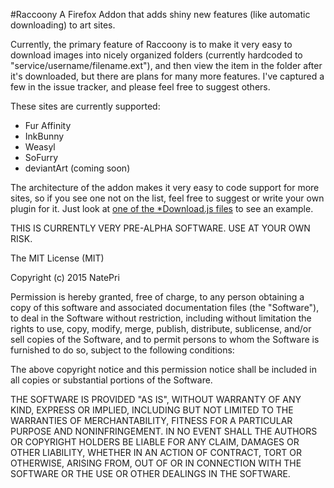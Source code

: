 #Raccoony
A Firefox Addon that adds shiny new features (like automatic downloading) to art sites. 

Currently, the primary feature of Raccoony is to make it very easy to download images 
into nicely organized folders (currently hardcoded to "service/username/filename.ext"), 
and then view the item in the folder after it's downloaded, but there are plans for many
more features. I've captured a few in the issue tracker, and please feel free to suggest
others.

These sites are currently supported:
* Fur Affinity
* InkBunny
* Weasyl
* SoFurry
* deviantArt (coming soon)

The architecture of the addon makes it very easy to code support for more sites, 
so if you see one not on the list, feel free to suggest or write your own plugin
for it. Just look at [one of the *Download.js files](https://github.com/NatePri/Raccoony/blob/master/data/weasylDownload.js) 
to see an example.

THIS IS CURRENTLY VERY PRE-ALPHA SOFTWARE. USE AT YOUR OWN RISK.

The MIT License (MIT)

Copyright (c) 2015 NatePri

Permission is hereby granted, free of charge, to any person obtaining a copy
of this software and associated documentation files (the "Software"), to deal
in the Software without restriction, including without limitation the rights
to use, copy, modify, merge, publish, distribute, sublicense, and/or sell
copies of the Software, and to permit persons to whom the Software is
furnished to do so, subject to the following conditions:

The above copyright notice and this permission notice shall be included in
all copies or substantial portions of the Software.

THE SOFTWARE IS PROVIDED "AS IS", WITHOUT WARRANTY OF ANY KIND, EXPRESS OR
IMPLIED, INCLUDING BUT NOT LIMITED TO THE WARRANTIES OF MERCHANTABILITY,
FITNESS FOR A PARTICULAR PURPOSE AND NONINFRINGEMENT. IN NO EVENT SHALL THE
AUTHORS OR COPYRIGHT HOLDERS BE LIABLE FOR ANY CLAIM, DAMAGES OR OTHER
LIABILITY, WHETHER IN AN ACTION OF CONTRACT, TORT OR OTHERWISE, ARISING FROM,
OUT OF OR IN CONNECTION WITH THE SOFTWARE OR THE USE OR OTHER DEALINGS IN
THE SOFTWARE.
